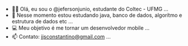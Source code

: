 - 🧑‍🦱 Olá, eu sou o @jefersonjunio, estudante do Coltec - UFMG ...
- 🌱 Nesse momento estou estudando java, banco de dados, algorítmo e estrutura de dados etc ...
- 💻 Meu objetivo é me tornar um desenvolvedor mobile ...
- 📫 Contato: jjsconstantino@gmail.com ...

<!---
jefersonjunio/jefersonjunio is a ✨ special ✨ repository because its `README.md` (this file) appears on your GitHub profile.
You can click the Preview link to take a look at your changes.
--->
